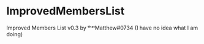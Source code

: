 # ImprovedMembersList
Improved Members List v0.3 by ᵗʰᵃᵗMatthew#0734
(I have no idea what I am doing)
